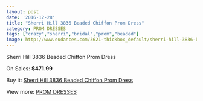 ```yaml
---
layout: post
date: '2016-12-28'
title: "Sherri Hill 3836 Beaded Chiffon Prom Dress"
category: PROM DRESSES
tags: ["crazy","sherri","bridal","prom","beaded"]
image: http://www.eudances.com/3621-thickbox_default/sherri-hill-3836-beaded-chiffon-prom-dress.jpg
---
```

Sherri Hill 3836 Beaded Chiffon Prom Dress

On Sales: **$471.99**
<a href="https://www.eudances.com/en/prom-dresses/1216-sherri-hill-3836-beaded-chiffon-prom-dress.html"><amp-img layout="responsive" width="600" height="600" src="//www.eudances.com/3621-thickbox_default/sherri-hill-3836-beaded-chiffon-prom-dress.jpg" alt="Sherri Hill 3836 Beaded Chiffon Prom Dress 0" /></a>
<a href="https://www.eudances.com/en/prom-dresses/1216-sherri-hill-3836-beaded-chiffon-prom-dress.html"><amp-img layout="responsive" width="600" height="600" src="//www.eudances.com/3622-thickbox_default/sherri-hill-3836-beaded-chiffon-prom-dress.jpg" alt="Sherri Hill 3836 Beaded Chiffon Prom Dress 1" /></a>
<a href="https://www.eudances.com/en/prom-dresses/1216-sherri-hill-3836-beaded-chiffon-prom-dress.html"><amp-img layout="responsive" width="600" height="600" src="//www.eudances.com/3623-thickbox_default/sherri-hill-3836-beaded-chiffon-prom-dress.jpg" alt="Sherri Hill 3836 Beaded Chiffon Prom Dress 2" /></a>
<a href="https://www.eudances.com/en/prom-dresses/1216-sherri-hill-3836-beaded-chiffon-prom-dress.html"><amp-img layout="responsive" width="600" height="600" src="//www.eudances.com/3624-thickbox_default/sherri-hill-3836-beaded-chiffon-prom-dress.jpg" alt="Sherri Hill 3836 Beaded Chiffon Prom Dress 3" /></a>
<a href="https://www.eudances.com/en/prom-dresses/1216-sherri-hill-3836-beaded-chiffon-prom-dress.html"><amp-img layout="responsive" width="600" height="600" src="//www.eudances.com/3625-thickbox_default/sherri-hill-3836-beaded-chiffon-prom-dress.jpg" alt="Sherri Hill 3836 Beaded Chiffon Prom Dress 4" /></a>
<a href="https://www.eudances.com/en/prom-dresses/1216-sherri-hill-3836-beaded-chiffon-prom-dress.html"><amp-img layout="responsive" width="600" height="600" src="//www.eudances.com/3626-thickbox_default/sherri-hill-3836-beaded-chiffon-prom-dress.jpg" alt="Sherri Hill 3836 Beaded Chiffon Prom Dress 5" /></a>

Buy it: [Sherri Hill 3836 Beaded Chiffon Prom Dress](https://www.eudances.com/en/prom-dresses/1216-sherri-hill-3836-beaded-chiffon-prom-dress.html "Sherri Hill 3836 Beaded Chiffon Prom Dress")

View more: [PROM DRESSES](https://www.eudances.com/en/13-prom-dresses "PROM DRESSES")